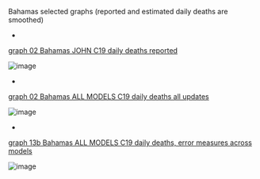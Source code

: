 Bahamas selected graphs (reported and estimated daily deaths are smoothed) 

*

[graph 02 Bahamas JOHN C19 daily deaths reported](https://github.com/pourmalek/CovidLongitudinal/blob/main/output/countries/Bahamas/graph%2002%20Bahamas%20JOHN%20C19%20daily%20deaths%20reported.pdf)

![image](https://github.com/pourmalek/CovidLongitudinal/assets/30849720/aa70a99d-fdde-40d3-b67d-2fdde77368fd)

*

[graph 02 Bahamas ALL MODELS C19 daily deaths all updates](https://github.com/pourmalek/CovidLongitudinal/blob/main/output/countries/Bahamas/graph%2002%20Bahamas%20ALL%20MODELS%20C19%20daily%20deaths%20all%20updates.pdf)

![image](https://github.com/pourmalek/CovidLongitudinal/assets/30849720/3f200958-1b2b-4cf0-aa12-61dde707f291)

*

[graph 13b Bahamas ALL MODELS C19 daily deaths, error measures across models](https://github.com/pourmalek/CovidLongitudinal/blob/main/output/countries/Bahamas/graph%2013b%20Bahamas%20ALL%20MODELS%20C19%20daily%20deaths%2C%20error%20measures%20across%20models.pdf)

![image](https://github.com/pourmalek/CovidLongitudinal/assets/30849720/bdbe22d1-44d7-4b32-baa7-9b825792e18c)

